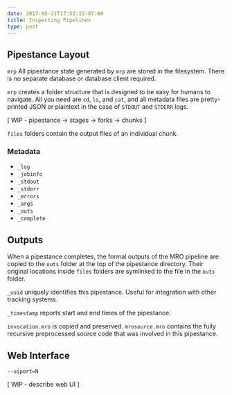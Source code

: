 ```yaml
---
date: 2017-05-21T17:53:15-07:00
title: Inspecting Pipelines
type: post
---
```


## Pipestance Layout

`mrp`
All pipestance state generated by `mrp` are stored in the filesystem. There is no separate database or database client required.

`mrp` creates a folder structure that is designed to be easy for humans to navigate. All you need are `cd`, `ls`, and `cat`, and all metadata files are pretty-printed JSON or plaintext in the case of `STDOUT` and `STDERR` logs.

[ WIP - pipestance -> stages -> forks -> chunks ]

`files` folders contain the output files of an individual chunk.

### Metadata
- `_log`
- `_jobinfo`
- `_stdout`
- `_stderr`
- `_errors`
- `_args`
- `_outs`
- `_complete`

## Outputs

When a pipestance completes, the formal outputs of the MRO pipeline are copied to the `outs` folder at the top of the pipestance directory. Their original locations inside `files` folders are symlinked to the file in the `outs` folder.

`_uuid` uniquely identifies this pipestance. Useful for integration with other tracking systems.

`_timestamp` reports start and end times of the pipestance.

`invocation.mro` is copied and preserved. `mrosource.mro` contains the fully recursive preprocessed source code that was involved in this pipestance.


## Web Interface

`--uiport=N`

[ WIP - describe web UI ]
